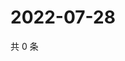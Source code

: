 # 2022-07-28

共 0 条

<!-- BEGIN WEIBO -->
<!-- 最后更新时间 Thu Jul 28 2022 04:17:13 GMT+0800 (China Standard Time) -->

<!-- END WEIBO -->

